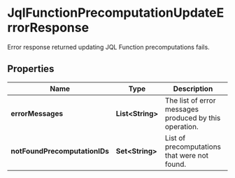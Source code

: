 

# JqlFunctionPrecomputationUpdateErrorResponse

Error response returned updating JQL Function precomputations fails.

## Properties

| Name | Type | Description | Notes |
|------------ | ------------- | ------------- | -------------|
|**errorMessages** | **List&lt;String&gt;** | The list of error messages produced by this operation. |  [optional] [readonly] |
|**notFoundPrecomputationIDs** | **Set&lt;String&gt;** | List of precomputations that were not found. |  [optional] [readonly] |




